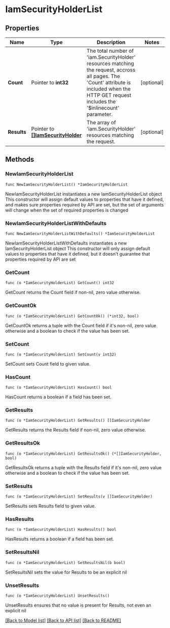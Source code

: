 # IamSecurityHolderList

## Properties

Name | Type | Description | Notes
------------ | ------------- | ------------- | -------------
**Count** | Pointer to **int32** | The total number of &#39;iam.SecurityHolder&#39; resources matching the request, accross all pages. The &#39;Count&#39; attribute is included when the HTTP GET request includes the &#39;$inlinecount&#39; parameter. | [optional] 
**Results** | Pointer to [**[]IamSecurityHolder**](iam.SecurityHolder.md) | The array of &#39;iam.SecurityHolder&#39; resources matching the request. | [optional] 

## Methods

### NewIamSecurityHolderList

`func NewIamSecurityHolderList() *IamSecurityHolderList`

NewIamSecurityHolderList instantiates a new IamSecurityHolderList object
This constructor will assign default values to properties that have it defined,
and makes sure properties required by API are set, but the set of arguments
will change when the set of required properties is changed

### NewIamSecurityHolderListWithDefaults

`func NewIamSecurityHolderListWithDefaults() *IamSecurityHolderList`

NewIamSecurityHolderListWithDefaults instantiates a new IamSecurityHolderList object
This constructor will only assign default values to properties that have it defined,
but it doesn't guarantee that properties required by API are set

### GetCount

`func (o *IamSecurityHolderList) GetCount() int32`

GetCount returns the Count field if non-nil, zero value otherwise.

### GetCountOk

`func (o *IamSecurityHolderList) GetCountOk() (*int32, bool)`

GetCountOk returns a tuple with the Count field if it's non-nil, zero value otherwise
and a boolean to check if the value has been set.

### SetCount

`func (o *IamSecurityHolderList) SetCount(v int32)`

SetCount sets Count field to given value.

### HasCount

`func (o *IamSecurityHolderList) HasCount() bool`

HasCount returns a boolean if a field has been set.

### GetResults

`func (o *IamSecurityHolderList) GetResults() []IamSecurityHolder`

GetResults returns the Results field if non-nil, zero value otherwise.

### GetResultsOk

`func (o *IamSecurityHolderList) GetResultsOk() (*[]IamSecurityHolder, bool)`

GetResultsOk returns a tuple with the Results field if it's non-nil, zero value otherwise
and a boolean to check if the value has been set.

### SetResults

`func (o *IamSecurityHolderList) SetResults(v []IamSecurityHolder)`

SetResults sets Results field to given value.

### HasResults

`func (o *IamSecurityHolderList) HasResults() bool`

HasResults returns a boolean if a field has been set.

### SetResultsNil

`func (o *IamSecurityHolderList) SetResultsNil(b bool)`

 SetResultsNil sets the value for Results to be an explicit nil

### UnsetResults
`func (o *IamSecurityHolderList) UnsetResults()`

UnsetResults ensures that no value is present for Results, not even an explicit nil

[[Back to Model list]](../README.md#documentation-for-models) [[Back to API list]](../README.md#documentation-for-api-endpoints) [[Back to README]](../README.md)


